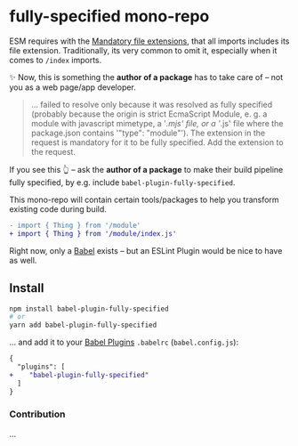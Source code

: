 # fully-specified mono-repo

ESM requires with the [Mandatory file extensions](https://nodejs.org/api/esm.html#mandatory-file-extensions), that all imports includes its file extension. Traditionally, its very common to omit it, especially when it comes to `/index` imports.

✨ Now, this is something the **author of a package** has to take care of – not you as a web page/app developer.

> ... failed to resolve only because it was resolved as fully specified
> (probably because the origin is strict EcmaScript Module, e. g. a module with javascript mimetype, a '_.mjs' file, or a '_.js' file where the package.json contains '"type": "module"').
> The extension in the request is mandatory for it to be fully specified.
> Add the extension to the request.

If you see this 👆 – ask the **author of a package** to make their build pipeline fully specified, by e.g. include `babel-plugin-fully-specified`.

This mono-repo will contain certain tools/packages to help you transform existing code during build.

```diff
- import { Thing } from '/module'
+ import { Thing } from '/module/index.js'
```

Right now, only a [Babel](https://babeljs.io) exists – but an ESLint Plugin would be nice to have as well.

## Install

```bash
npm install babel-plugin-fully-specified
# or
yarn add babel-plugin-fully-specified
```

… and add it to your [Babel Plugins](https://babeljs.io/docs/en/plugins/) `.babelrc` (`babel.config.js`):

```diff
{
  "plugins": [
+    "babel-plugin-fully-specified"
  ]
}
```

### Contribution

...
